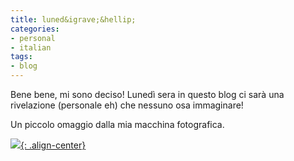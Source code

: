 ```yaml
---
title: luned&igrave;&hellip;
categories:
- personal
- italian
tags:
- blog
---
```

Bene bene, mi sono deciso! Lunedì sera in questo blog ci sarà una rivelazione
(personale eh) che nessuno osa immaginare!

Un piccolo omaggio dalla mia macchina fotografica.  
  
[![]({{site.url}}/assets/images/IMG_0373.JPG){: .align-center}]({{site.url}}/assets/images/IMG_0373.JPG)

  

